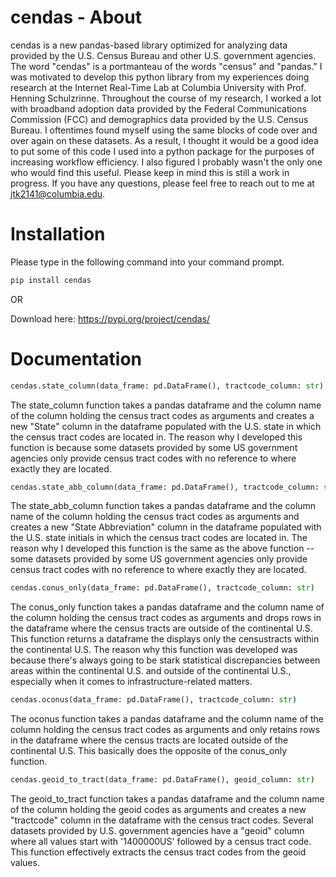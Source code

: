 # cendas - About
cendas is a new pandas-based library optimized for analyzing data provided by the U.S. Census Bureau and other U.S. government agencies.  The word "cendas" is a portmanteau of the words "census" and "pandas."  I was motivated to develop this python library from my experiences doing research at the Internet Real-Time Lab at Columbia University with Prof. Henning Schulzrinne.  Throughout the course of my research, I worked a lot with broadband adoption data provided by the Federal Communications Commission (FCC) and demographics data provided by the U.S. Census Bureau.  I oftentimes found myself using the same blocks of code over and over again on these datasets.  As a result, I thought it would be a good idea to put some of this code I used into a python package for the purposes of increasing workflow efficiency.  I also figured I probably wasn't the only one who would find this useful.  Please keep in mind this is still a work in progress.  If you have any questions, please feel free to reach out to me at jtk2141@columbia.edu.

# Installation

Please type in the following command into your command prompt.
```python
pip install cendas
```
OR

Download here: https://pypi.org/project/cendas/

# Documentation
```python
cendas.state_column(data_frame: pd.DataFrame(), tractcode_column: str)
```
The state_column function takes a pandas dataframe and the column name of the column holding the census tract codes as arguments and creates a new "State" column in the dataframe populated with the U.S. state in which the census tract codes are located in.  The reason why I developed this function is because some datasets provided by some US government agencies only provide census tract codes with no reference to where exactly they are located.  

```python
cendas.state_abb_column(data_frame: pd.DataFrame(), tractcode_column: str)
```
The state_abb_column function takes a pandas dataframe and the column name of the column holding the census tract codes as arguments and creates a new "State Abbreviation" column in the dataframe populated with the U.S. state initials in which the census tract codes are located in.  The reason why I developed this function is the same as the above function -- some datasets provided by some US government agencies only provide census tract codes with no reference to where exactly they are located.  

```python
cendas.conus_only(data_frame: pd.DataFrame(), tractcode_column: str)
```
The conus_only function takes a pandas dataframe and the column name of the column holding the census tract codes as arguments and drops rows in the dataframe where the census tracts are outside of the continental U.S.  This function returns a dataframe the displays only the censustracts within the continental U.S.  The reason why this function was developed was because there's always going to be stark statistical discrepancies between areas within the continental U.S. and outside of the continental U.S., especially when it comes to infrastructure-related matters.  

```python
cendas.oconus(data_frame: pd.DataFrame(), tractcode_column: str)
```
The oconus function takes a pandas dataframe and the column name of the column holding the census tract codes as arguments and only retains rows in the dataframe where the census tracts are located outside of the continental U.S.  This basically does the opposite of the conus_only function.

```python
cendas.geoid_to_tract(data_frame: pd.DataFrame(), geoid_column: str)
```
The geoid_to_tract function takes a pandas dataframe and the column name of the column holding the geoid codes as arguments and creates a new "tractcode" column in the dataframe with the census tract codes.  Several datasets provided by U.S. government agencies have a "geoid" column where all values start with '1400000US' followed by a census tract code.  This function effectively extracts the census tract codes from the geoid values.  
